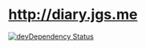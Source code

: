 http://diary.jgs.me
===================

[![devDependency Status](https://david-dm.org/jgsme/diary/dev-status.svg)](https://david-dm.org/jgsme/diary#info=devDependencies)
